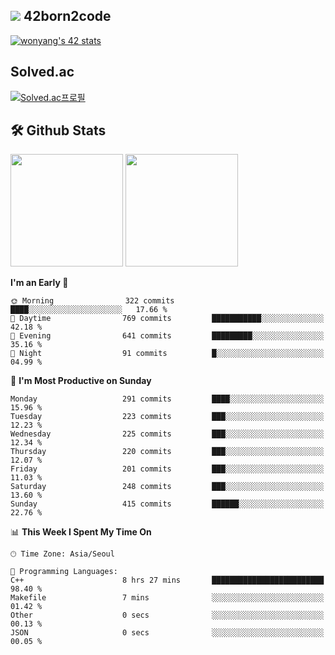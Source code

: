 
## <img src="https://img.shields.io/badge/-000000?style=flat&logo=42&logoColor=white"> 42born2code
[![wonyang's 42 stats](https://badge42.vercel.app/api/v2/cl5nhe5b6007809kydha7ht42/stats?cursusId=21&coalitionId=88)](https://profile.intra.42.fr/users/wonyang)

## Solved.ac
[![Solved.ac프로필](http://mazassumnida.wtf/api/v2/generate_badge?boj=bennyws)](https://solved.ac/bennyws)

## 🛠️ Github Stats
<p>
  <img height="180em" src="https://github-readme-stats-veggie-garden.vercel.app/api?username=gemstoneyang&show_icons=true&include_all_commits=true&bg_color=30,e96443,904e95&title_color=fff&text_color=fff">
  <img height="180em" src="https://github-readme-stats-veggie-garden.vercel.app/api/top-langs/?username=gemstoneyang&layout=compact&bg_color=30,e96443,904e95&title_color=fff&text_color=fff">
</p>

<!--START_SECTION:waka-->
**I'm an Early 🐤** 

```text
🌞 Morning                322 commits         ████░░░░░░░░░░░░░░░░░░░░░   17.66 % 
🌆 Daytime                769 commits         ███████████░░░░░░░░░░░░░░   42.18 % 
🌃 Evening                641 commits         █████████░░░░░░░░░░░░░░░░   35.16 % 
🌙 Night                  91 commits          █░░░░░░░░░░░░░░░░░░░░░░░░   04.99 % 
```
📅 **I'm Most Productive on Sunday** 

```text
Monday                   291 commits         ████░░░░░░░░░░░░░░░░░░░░░   15.96 % 
Tuesday                  223 commits         ███░░░░░░░░░░░░░░░░░░░░░░   12.23 % 
Wednesday                225 commits         ███░░░░░░░░░░░░░░░░░░░░░░   12.34 % 
Thursday                 220 commits         ███░░░░░░░░░░░░░░░░░░░░░░   12.07 % 
Friday                   201 commits         ███░░░░░░░░░░░░░░░░░░░░░░   11.03 % 
Saturday                 248 commits         ███░░░░░░░░░░░░░░░░░░░░░░   13.60 % 
Sunday                   415 commits         ██████░░░░░░░░░░░░░░░░░░░   22.76 % 
```


📊 **This Week I Spent My Time On** 

```text
🕑︎ Time Zone: Asia/Seoul

💬 Programming Languages: 
C++                      8 hrs 27 mins       █████████████████████████   98.40 % 
Makefile                 7 mins              ░░░░░░░░░░░░░░░░░░░░░░░░░   01.42 % 
Other                    0 secs              ░░░░░░░░░░░░░░░░░░░░░░░░░   00.13 % 
JSON                     0 secs              ░░░░░░░░░░░░░░░░░░░░░░░░░   00.05 % 
```


<!--END_SECTION:waka-->
